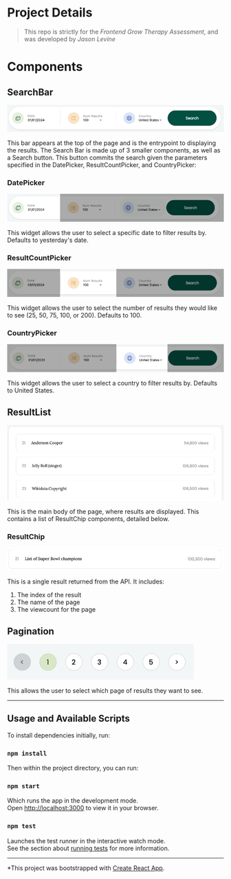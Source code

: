 # Project Details

> This repo is strictly for the *Frontend Grow Therapy Assessment*, and was developed by *Jason Levine*

# Components

## SearchBar
![Mock search bar image](/src/assets/SearchBarMock.png)

This bar appears at the top of the page and is the entrypoint to displaying the results.  The Search Bar is made up of 3 smaller components, as well as a Search button. This button commits the search given the parameters specified in the DatePicker, ResultCountPicker, and CountryPicker:

### DatePicker
![Mock date picker](/src/assets/DatePickerMock.png)

This widget allows the user to select a specific date to filter results by. Defaults to yesterday's date.

### ResultCountPicker
![Mock result counter picker](/src/assets/ResultCounterPickerMock.png)

This widget allows the user to select the number of results they would like to see (25, 50, 75, 100, or 200). Defaults to 100.

### CountryPicker
![Mock country picker](/src/assets/CountryPickerMock.png)

This widget allows the user to select a country to filter results by. Defaults to United States.

## ResultList
![Mock main display](/src/assets/ResultListMock.png)

This is the main body of the page, where results are displayed.  This contains a list of ResultChip components, detailed below.


### ResultChip
![Mock result chip](/src/assets/ResultChipMock.png)

This is a single result returned from the API.  It includes:
1. The index of the result
2. The name of the page
3. The viewcount for the page



## Pagination
![Mock pagination](/src/assets/PaginationMock.png)

This allows the user to select which page of results they want to see.

---

## Usage and Available Scripts
To install dependencies initially, run:

### `npm install`

Then within the project directory, you can run:

### `npm start`

Which runs the app in the development mode.\
Open [http://localhost:3000](http://localhost:3000) to view it in your browser.

### `npm test`

Launches the test runner in the interactive watch mode.\
See the section about [running tests](https://facebook.github.io/create-react-app/docs/running-tests) for more information.

---

*This project was bootstrapped with [Create React App](https://github.com/facebook/create-react-app).

